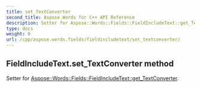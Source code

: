 ```yaml
---
title: set_TextConverter
second_title: Aspose.Words for C++ API Reference
description: Setter for Aspose::Words::Fields::FieldIncludeText::get_TextConverter. 
type: docs
weight: 0
url: /cpp/aspose.words.fields/fieldincludetext/set_textconverter/
---
```

## FieldIncludeText.set_TextConverter method


Setter for [Aspose::Words::Fields::FieldIncludeText::get_TextConverter](./get_textconverter/).

